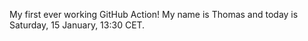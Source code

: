 My first ever working GitHub Action!
My name is Thomas and today is Saturday, 15 January, 13:30 CET. 
